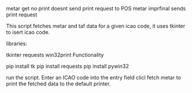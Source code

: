 metar  get no print  doesnt send print request to POS
metar imprfinal  sends print request

This script fetches metar and taf  data for a given icao code, it uses tkinter to isert icao code.

libraries:

tkinter
requests
win32print
Functionality

pip install tk
pip install requests
pip install pywin32

run the script.
Enter an ICAO code into the entry field clicl fetch metar to print the fetched data to the default printer.
